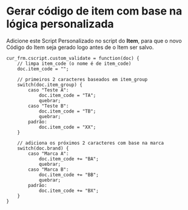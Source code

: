 # Gerar código de item com base na lógica personalizada


Adicione este Script Personalizado no script do **Item**, para que o novo Código do Item seja
gerado logo antes de o Item ser salvo.



```
cur_frm.cscript.custom_validate = function(doc) {
    // limpa item_code (o nome é de item_code)
    doc.item_code = "";

    // primeiros 2 caracteres baseados em item_group
    switch(doc.item_group) {
        caso "Teste A":
            doc.item_code = "TA";
            quebrar;
        caso "Teste B":
            doc.item_code = "TB";
            quebrar;
        padrão:
            doc.item_code = "XX";
    }

    // adiciona os próximos 2 caracteres com base na marca
    switch(doc.brand) {
        caso "Marca A":
            doc.item_code += "BA";
            quebrar;
        caso "Marca B":
            doc.item_code += "BB";
            quebrar;
        padrão:
            doc.item_code += "BX";
    }
}

```